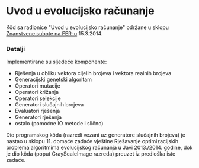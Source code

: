 # Uvod u evolucijsko računanje

Kôd sa radionice "Uvod u evolucijsko računanje" održane u sklopu [Znanstvene subote na FER-u](https://www.facebook.com/events/250595151786766/) 15.3.2014.

### Detalji
Implementirane su sljedeće komponente:
- Rješenja u obliku vektora cijelih brojeva i vektora realnih brojeva
- Generacijski genetski algoritam
- Operatori mutacije
- Operatori križanja
- Operatori selekcije
- Generatori slučajnih brojeva
- Evaluatori rješenja
- Generatori rješenja
- ostalo (pomoćne IO metode i slično)

Dio programskog kôda (razredi vezani uz generatore slučajnih brojeva) je nastao u sklopu 11. domaće zadaće vještine Rješavanje optimizacijskih problema algoritmima evolucijskog računanja u Javi 2013./2014. godine, dok je dio kôda (poput GrayScaleImage razreda) preuzet iz predloška iste zadaće.